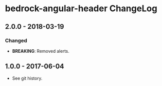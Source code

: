 # bedrock-angular-header ChangeLog

## 2.0.0 - 2018-03-19

### Changed
- **BREAKING**: Removed alerts.

## 1.0.0 - 2017-06-04

- See git history.
